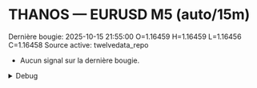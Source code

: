 # THANOS — EURUSD M5 (auto/15m)
Dernière bougie: 2025-10-15 21:55:00  O=1.16459  H=1.16459  L=1.16456  C=1.16458
Source active: twelvedata_repo

- Aucun signal sur la dernière bougie.

<details><summary>Debug</summary>

- TD_API_KEY manquant.

</details>